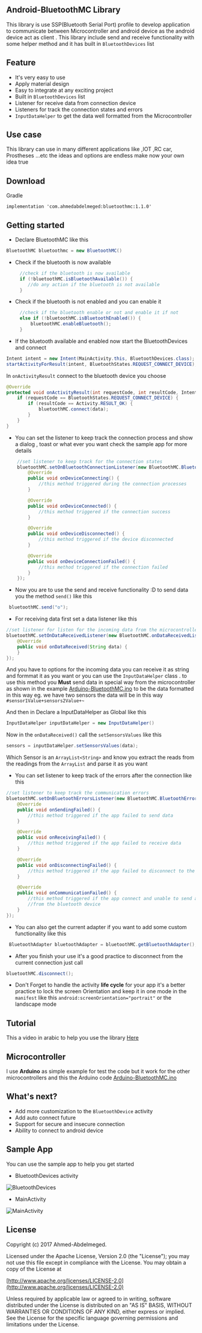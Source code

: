 ## Android-BluetoothMC Library
This library is use SSP(Bluetooth Serial Port) profile to develop application to
communicate between Microcontroller and android device as the android device act as client . This library include send and receive functionality with some helper method
and it has built in `BluetoothDevices` list

## Feature
* It's very easy to use
* Apply material design
* Easy to integrate at any exciting project
* Built in `BluetoothDevices` list
* Listener for receive data from connection device
* Listeners for track the connection states and errors
* `InputDataHelper` to get the data well formatted from the Microcontroller

## Use case
This library can use in many different applications like ,IOT ,RC car, Prostheses
...etc the ideas and options are endless make now your own idea  true

## Download

Gradle

```
implementation 'com.ahmedabdelmeged:bluetoothmc:1.1.0'
```

## Getting started

 * Declare BluetoothMC like this      
```java
BluetoothMC bluetoothmc = new BluetoothMC()
```

* Check if the bluetooth is now available          
```java
     //check if the bluetooth is now available
     if (!bluetoothMC.isBluetoothAvailable()) {
        //do any action if the bluetooth is not available
     }
```     

* Check if the bluetooth is not enabled and you can enable it
```java    
     //check if the bluetooth enable or not and enable it if not
     else if (!bluetoothMC.isBluetoothEnabled()) {
         bluetoothMC.enableBluetooth();
     }
```     
* If the bluetooth available and enabled now start the BluetoothDevices and connect
```java
Intent intent = new Intent(MainActivity.this, BluetoothDevices.class);
startActivityForResult(intent, BluetoothStates.REQUEST_CONNECT_DEVICE);
```
In `onActivityResult` connect to the bluetooth device you choose

```java
@Override
protected void onActivityResult(int requestCode, int resultCode, Intent data) {
    if (requestCode == BluetoothStates.REQUEST_CONNECT_DEVICE) {
        if (resultCode == Activity.RESULT_OK) {
            bluetoothMC.connect(data);
        }
    }
}
```

* You can set the listener to keep track the connection process and show a dialog ,  toast or what ever you want check the sample app for more details

```java
    //set listener to keep track for the connection states
    bluetoothMC.setOnBluetoothConnectionListener(new BluetoothMC.BluetoothConnectionListener() {
        @Override
        public void onDeviceConnecting() {
            //this method triggered during the connection processes
        }

        @Override
        public void onDeviceConnected() {
            //this method triggered if the connection success
        }

        @Override
        public void onDeviceDisconnected() {
            //this method triggered if the device disconnected
        }

        @Override
        public void onDeviceConnectionFailed() {
            //this method triggered if the connection failed
        }
    });

```
* Now you are to use the send and receive functionality :D
to send data you the method `send()` like this
```java
 bluetoothMC.send("o");
```

* For receiving data first set a data listener like this
```java
//set listener for listen for the incoming data from the microcontroller
bluetoothMC.setOnDataReceivedListener(new BluetoothMC.onDataReceivedListener() {
    @Override
    public void onDataReceived(String data) {
    }
});
```

And you have to options for the incoming data you can receive it as string and formmat it as you want or you can use the `InputDataHelper` class . to use this method you **Must** send data in special way from the microcontroller as shown in the example  [Arduino-BluetoothMC.ino](https://github.com/Ahmed-Abdelmeged/Android-BluetoothMCLibrary/blob/master/Arduino-BluetoothMC/Arduino-BluetoothMC.ino)
to be the data formatted in this way eg. we have two sensors the data will be in this way `#sensor1Value+sensors2Value+~`


And then in Declare a InputDataHelper as Global  like this  
```java                          
InputDataHelper inputDataHelper = new InputDataHelper()
```

Now in the `onDataReceived()` call the `setSensorsValues` like this

```java
sensors = inputDataHelper.setSensorsValues(data);
```
Which Sensor is an `ArrayList<String>` and know you extract the reads from the
readings from the  `ArrayList` and parse it as you want

* You can set listener to keep track of the errors after the connection like this
```java
//set listener to keep track the communication errors
bluetoothMC.setOnBluetoothErrorsListener(new BluetoothMC.BluetoothErrorsListener() {
    @Override
    public void onSendingFailed() {
        //this method triggered if the app failed to send data
    }

    @Override
    public void onReceivingFailed() {
        //this method triggered if the app failed to receive data
    }

    @Override
    public void onDisconnectingFailed() {
        //this method triggered if the app failed to disconnect to the bluetooth device
    }

    @Override
    public void onCommunicationFailed() {
        //this method triggered if the app connect and unable to send and receive data
        //from the bluetooth device
    }
});
```

* You can also get the current adapter if you want to add some custom functionality
like this
```java       
 BluetoothAdapter bluetoothAdapter = bluetoothMC.getBluetoothAdapter();
```

* After you finish your use it's a good practice to disconnect from the current connection just call
```java
bluetoothMC.disconnect();
```

* Don't Forget to handle the activity **life cycle** for your app
it's a better practice to lock the screen Orientation and keep it in one mode in the `manifest` like this `android:screenOrientation="portrait"` or the landscape mode

## Tutorial
This a video in arabic to help you use the library [Here](https://youtu.be/BCOO0Jx8h5I)

## Microcontroller
I use **Arduino** as simple example for test the code but it work for the other microcontrollers and this the Arduino code [Arduino-BluetoothMC.ino](https://github.com/Ahmed-Abdelmeged/Android-BluetoothMCLibrary/blob/master/Arduino-BluetoothMC/Arduino-BluetoothMC.ino)

## What's next?

* Add more customization to the `BluetoothDevice` activity
* Add auto connect future
* Support for secure and insecure connection
* Ability to connect to android device

## Sample App
You can use the sample app to help you get started
* BluetoothDevices activity

![BluetoothDevices](https://i.imgur.com/LopLwXX.png?1)

* MainActivity

![MainActivity](http://i.imgur.com/x6HC3lY.png)



## License

Copyright (c) 2017 Ahmed-Abdelmeged.

Licensed under the Apache License, Version 2.0 (the "License"); you may not use this file except in compliance with the License. You may obtain a copy of the License at

[http://www.apache.org/licenses/LICENSE-2.0](http://www.apache.org/licenses/LICENSE-2.0)

Unless required by applicable law or agreed to in writing, software distributed under the License is distributed on an "AS IS" BASIS, WITHOUT WARRANTIES OR CONDITIONS OF ANY KIND, either express or implied. See the License for the specific language governing permissions and limitations under the License.

